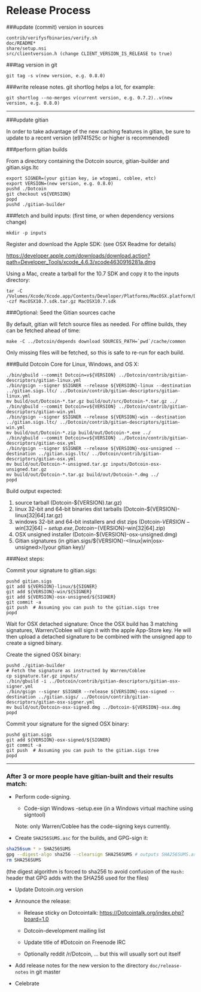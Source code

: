 Release Process
====================

###update (commit) version in sources

	contrib/verifysfbinaries/verify.sh
	doc/README*
	share/setup.nsi
	src/clientversion.h (change CLIENT_VERSION_IS_RELEASE to true)

###tag version in git

	git tag -s v(new version, e.g. 0.8.0)

###write release notes. git shortlog helps a lot, for example:

	git shortlog --no-merges v(current version, e.g. 0.7.2)..v(new version, e.g. 0.8.0)

* * *

###update gitian

 In order to take advantage of the new caching features in gitian, be sure to update to a recent version (e9741525c or higher is recommended)

###perform gitian builds

 From a directory containing the Dotcoin source, gitian-builder and gitian.sigs.ltc
  
	export SIGNER=(your gitian key, ie wtogami, coblee, etc)
	export VERSION=(new version, e.g. 0.8.0)
	pushd ./Dotcoin
	git checkout v${VERSION}
	popd
	pushd ./gitian-builder

###fetch and build inputs: (first time, or when dependency versions change)
 
	mkdir -p inputs

 Register and download the Apple SDK: (see OSX Readme for details)
 
 https://developer.apple.com/downloads/download.action?path=Developer_Tools/xcode_4.6.3/xcode4630916281a.dmg
 
 Using a Mac, create a tarball for the 10.7 SDK and copy it to the inputs directory:
 
	tar -C /Volumes/Xcode/Xcode.app/Contents/Developer/Platforms/MacOSX.platform/Developer/SDKs/ -czf MacOSX10.7.sdk.tar.gz MacOSX10.7.sdk

###Optional: Seed the Gitian sources cache

  By default, gitian will fetch source files as needed. For offline builds, they can be fetched ahead of time:

	make -C ../Dotcoin/depends download SOURCES_PATH=`pwd`/cache/common

  Only missing files will be fetched, so this is safe to re-run for each build.

###Build Dotcoin Core for Linux, Windows, and OS X:
  
	./bin/gbuild --commit Dotcoin=v${VERSION} ../Dotcoin/contrib/gitian-descriptors/gitian-linux.yml
	./bin/gsign --signer $SIGNER --release ${VERSION}-linux --destination ../gitian.sigs.ltc/ ../Dotcoin/contrib/gitian-descriptors/gitian-linux.yml
	mv build/out/Dotcoin-*.tar.gz build/out/src/Dotcoin-*.tar.gz ../
	./bin/gbuild --commit Dotcoin=v${VERSION} ../Dotcoin/contrib/gitian-descriptors/gitian-win.yml
	./bin/gsign --signer $SIGNER --release ${VERSION}-win --destination ../gitian.sigs.ltc/ ../Dotcoin/contrib/gitian-descriptors/gitian-win.yml
	mv build/out/Dotcoin-*.zip build/out/Dotcoin-*.exe ../
	./bin/gbuild --commit Dotcoin=v${VERSION} ../Dotcoin/contrib/gitian-descriptors/gitian-osx.yml
	./bin/gsign --signer $SIGNER --release ${VERSION}-osx-unsigned --destination ../gitian.sigs.ltc/ ../Dotcoin/contrib/gitian-descriptors/gitian-osx.yml
	mv build/out/Dotcoin-*-unsigned.tar.gz inputs/Dotcoin-osx-unsigned.tar.gz
	mv build/out/Dotcoin-*.tar.gz build/out/Dotcoin-*.dmg ../
	popd
  Build output expected:

  1. source tarball (Dotcoin-${VERSION}.tar.gz)
  2. linux 32-bit and 64-bit binaries dist tarballs (Dotcoin-${VERSION}-linux[32|64].tar.gz)
  3. windows 32-bit and 64-bit installers and dist zips (Dotcoin-${VERSION}-win[32|64]-setup.exe, Dotcoin-${VERSION}-win[32|64].zip)
  4. OSX unsigned installer (Dotcoin-${VERSION}-osx-unsigned.dmg)
  5. Gitian signatures (in gitian.sigs/${VERSION}-<linux|win|osx-unsigned>/(your gitian key)/

###Next steps:

Commit your signature to gitian.sigs:

	pushd gitian.sigs
	git add ${VERSION}-linux/${SIGNER}
	git add ${VERSION}-win/${SIGNER}
	git add ${VERSION}-osx-unsigned/${SIGNER}
	git commit -a
	git push  # Assuming you can push to the gitian.sigs tree
	popd

  Wait for OSX detached signature:
	Once the OSX build has 3 matching signatures, Warren/Coblee will sign it with the apple App-Store key.
	He will then upload a detached signature to be combined with the unsigned app to create a signed binary.

  Create the signed OSX binary:

	pushd ./gitian-builder
	# Fetch the signature as instructed by Warren/Coblee
	cp signature.tar.gz inputs/
	./bin/gbuild -i ../Dotcoin/contrib/gitian-descriptors/gitian-osx-signer.yml
	./bin/gsign --signer $SIGNER --release ${VERSION}-osx-signed --destination ../gitian.sigs/ ../Dotcoin/contrib/gitian-descriptors/gitian-osx-signer.yml
	mv build/out/Dotcoin-osx-signed.dmg ../Dotcoin-${VERSION}-osx.dmg
	popd

Commit your signature for the signed OSX binary:

	pushd gitian.sigs
	git add ${VERSION}-osx-signed/${SIGNER}
	git commit -a
	git push  # Assuming you can push to the gitian.sigs tree
	popd

-------------------------------------------------------------------------

### After 3 or more people have gitian-built and their results match:

- Perform code-signing.

    - Code-sign Windows -setup.exe (in a Windows virtual machine using signtool)

  Note: only Warren/Coblee has the code-signing keys currently.

- Create `SHA256SUMS.asc` for the builds, and GPG-sign it:
```bash
sha256sum * > SHA256SUMS
gpg --digest-algo sha256 --clearsign SHA256SUMS # outputs SHA256SUMS.asc
rm SHA256SUMS
```
(the digest algorithm is forced to sha256 to avoid confusion of the `Hash:` header that GPG adds with the SHA256 used for the files)

- Update Dotcoin.org version

- Announce the release:

  - Release sticky on Dotcointalk: https://Dotcointalk.org/index.php?board=1.0

  - Dotcoin-development mailing list

  - Update title of #Dotcoin on Freenode IRC

  - Optionally reddit /r/Dotcoin, ... but this will usually sort out itself

- Add release notes for the new version to the directory `doc/release-notes` in git master

- Celebrate 
